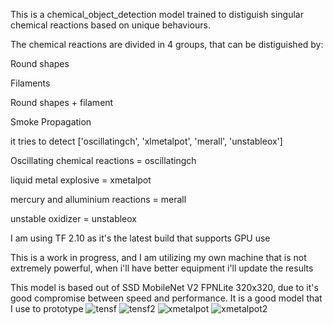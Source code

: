 
This is a chemical_object_detection model trained to distiguish singular chemical reactions based on unique behaviours.

The chemical reactions are divided in 4 groups, that can be distiguished by:

Round shapes

Filaments

Round shapes + filament

Smoke Propagation

it tries to detect 
['oscillatingch', 'xlmetalpot', 'merall', 'unstableox']

Oscillating chemical reactions = oscillatingch

liquid metal explosive = xmetalpot

mercury and alluminium reactions = merall

unstable oxidizer = unstableox

I am using TF 2.10 as it's the latest build that supports GPU use

This is a work in progress, and I am utilizing my own machine that is not extremely powerful, when i'll have better equipment i'll update the results

This model is based out of SSD MobileNet V2 FPNLite 320x320, due to it's good compromise between speed and performance. It is a good model that I use to prototype
![tensf](https://user-images.githubusercontent.com/74068788/216372282-721d4cf3-fd27-4cb1-861e-3801b7daddf1.png)
![tensf2](https://user-images.githubusercontent.com/74068788/216372311-204af68e-6b06-465b-9d69-0f98d2b028ed.png)
![xmetalpot](https://user-images.githubusercontent.com/74068788/216372313-32f7082c-4723-41fb-b6be-2e4f9adc4c31.png)
![xmetalpot2](https://user-images.githubusercontent.com/74068788/216372315-46c3e8d9-caec-4dca-8a49-08f7946f74b8.png)

